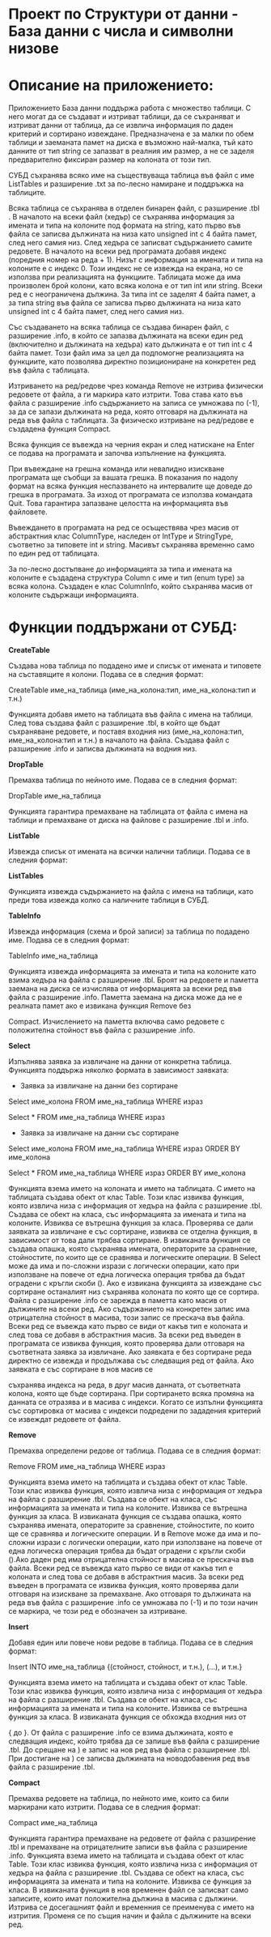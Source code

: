 # Проект по Структури от данни - База данни с числа и символни низове

Описание на приложението:
=
Приложението База данни поддържа работа с множество таблици. С него могат да се създават и изтриват таблици, да се съхраняват и изтриват данни от таблица, да се извлича информация по даден критерий и сортирано извеждане. Предназначена е за малки по обем таблици и заеманата памет на диска е възможно най-малка, тъй като данните от тип string се запазват в реалния им размер, а не се заделя предварително фиксиран размер на колоната от този тип.

СУБД съхранява всяко име на съществуваща таблица във файл с име ListTables и разширение .txt за по-лесно намиране и поддръжка на таблиците.

Всяка таблица се съхранява в отделен бинарен файл, с разширение .tbl . В началото на всеки файл (хедър) се съхранява информация за имената и типа на колоните под формата на string, като първо във файла се записва дължината на низа като unsigned int с 4 байта памет, след него самия низ. След хедъра се записват съдържанието самите редовете. В началото на всеки ред програмата добавя индекс (поредния номер на реда + 1). Низът с информация за имената и типа на колоните е с индекс 0. Този индекс не се извежда на екрана, но се използва при реализацията на функциите. Таблицата може да има произволен брой колони, като всяка колона е от тип int или string. Всеки ред е с неограничена дължина. За типа int се заделят 4 байта памет, а за типа string във файла се записва първо дължината на низа като unsigned int с 4 байта памет, след него самия низ.

Със създаването на всяка таблица се създава бинарен файл, с разширение .info, в който се запазва дължината на всеки един ред (включително и дължината на хедъра) като дължината е от тип int с 4 байта памет. Този файл има за цел да подпомогне реализацията на функциите, като позволява директно позициониране на конкретен ред във файла с таблицата.

Изтриването на ред/редове чрез команда Remove не изтрива физически редовете от файла, а ги маркира като изтрити. Това става като във файла с разширение .info съдържанието на записа се умножава по (-1), за да се запази дължината на реда, която отговаря на дължината на реда във файла с таблицата. За физическо изтриване на ред/редове е създадена функция Compact.

Всяка функция се въвежда на черния екран и след натискане на Enter се подава на програмата и започва изпълнение на функцията.

При въвеждане на грешна команда или невалидно изискване програмата ще съобщи за вашата грешка. В показания по надолу формат на всяка функция неспазването на интервалите ще доведе до грешка в програмата. За изход от програмата се използва командата Quit. Това гарантира запазване целостта на информацията във файловете.

Въвеждането в програмата на ред се осъществява чрез масив от абстрактния клас ColumnType, наследен от IntType и StringType, съответно за типовете int и string. Масивът съхранява временно само по един ред от таблицата.

За по-лесно достъпване до информацията за типа и имената на колоните е създадена структура Column с име и тип (enum type) за всяка колона. Създаден е клас ColumnInfo, който съхранява масив от колоните съдържащи информацията.

Функции поддържани от СУБД:
=

**CreateTable**

Създава нова таблица по подадено име и списък от имената и типовете на съставящите я колони. Подава се в следния формат:

CreateTable име_на_таблица (име_на_колона:тип, име_на_колона:тип и т.н.)

Функцията добавя името на таблицата във файла с имена на таблици. След това създава файл с разширение .tbl, в който ще бъдат съхраняване редовете, и поставя входния низ (име_на_колона:тип, име_на_колона:тип и т.н.) в началото на файла. Създава файл с разширение .info и записва дължината на водния низ.

**DropTable**

Премахва таблица по нейното име. Подава се в следния формат:

DropTable име_на_таблица

Функцията гарантира премахване на таблицата от файла с имена на таблици и премахване от диска на файлове с разширение .tbl и .info.

**ListTable**

Извежда списък от имената на всички налични таблици. Подава се в следния формат:

**ListTables**

Функцията извежда съдържанието на файла с имена на таблици, като преди това извежда колко са наличните таблици в СУБД.

**TableInfo**

Извежда информация (схема и брой записи) за таблица по подадено име. Подава се в следния формат:

TableInfo име_на_таблица

Функцията извежда информацията за имената и типа на колоните като взима хедъра на файла с разширение .tbl. Броят на редовете и паметта заемана на диска се изчислява от информацията за всеки ред във файла с разширение .info. Паметта заемана на диска може да не е реалната памет ако е извикана функция Remove без

Compact. Изчислението на паметта включва само редовете с положителна стойност във файла с разширение .info.

**Select**

Изпълнява заявка за извличане на данни от конкретна таблица. Функцията поддържа няколко формата в зависимост заявката:

- Заявка за извличане на данни без сортиране

Select име_колона FROM име_на_таблица WHERE израз

Select * FROM име_на_таблица WHERE израз

- Заявка за извличане на данни със сортиране

Select име_колона FROM име_на_таблица WHERE израз ORDER BY име_колона

Select * FROM име_на_таблица WHERE израз ORDER BY име_колона

Функцията взема името на колоната и името на таблицата. С името на таблицата създава обект от клас Table. Този клас извиква функция, която извлича низа с информация от хедъра на файла с разширение .tbl. Създава се обект на класа, със информацията за имената и типа на колоните. Извиква се вътрешна функция за класа. Проверява се дали заявката за извличане е със сортиране, извиква се отделна функция, в зависимост от това дали трябва сортиране. В извиканата функция се създава опашка, която съхранява имената, операторите за сравнение, стойностите, по които ще се сравнява и логическите операции. В Select може да има и по-сложни изрази с логически операции, като при използване на повече от една логическа операция трябва да бъдат оградени с кръгли скоби (). Ако е извикана функцията за извеждане със сортиране останалият низ съхранява колоната по която ще се сортира. Файла с разширение .info се зарежда в паметта като масив от дължините на всеки ред. Ако съдържанието на конкретен запис има отрицателна стойност в масива, този запис се прескача във файла. Всеки ред се въвежда като първо се види от какъв тип е колоната и след това се добавя в абстрактния масив. За всеки ред въведен в програмата се извиква функция, която проверява дали отговаря на съответната заявка за извличане. Ако заявката е без сортиране реда директно се извежда и продължава със следващия ред от файла. Ако заявката е със сортиране в нов масив се

съхранява индекса на реда, в друг масив данната, от съответната колона, която ще бъде сортирана. При сортирането всяка промяна на данната се отразява и в масива с индекси. Когато се изпълни функцията със сортировка от масива с индекси подредени по зададения критерий се извеждат редовете от файла.

**Remove**

Премахва определени редове от таблица. Подава се в следния формат:

Remove FROM име_на_таблица WHERE израз

Функцията взема името на таблицата и създава обект от клас Table. Този клас извиква функция, която извлича низа с информация от хедъра на файла с разширение .tbl. Създава се обект на класа, със информацията за имената и типа на колоните. Извиква се вътрешна функция за класа. В извиканата функция се създава опашка, която съхранява имената, операторите за сравнение, стойностите, по които ще се сравнява и логическите операции. И в Remove може да има и по-сложни изрази с логически операции, като при използване на повече от една логическа операция трябва да бъдат оградени с кръгли скоби ().Ако даден ред има отрицателна стойност в масива се прескача във файла. Всеки ред се въвежда като първо се види от какъв тип е колоната и след това се добавя в абстрактния масив. За всеки ред въведен в програмата се извиква функция, която проверява дали отговаря на изискване за премахване. Ако отговаря то дължината на реда във файла с разширение .info се умножава по (-1) и по този начин се маркира, че този ред е обозначен за изтриване.

**Insert**

Добавя един или повече нови редове в таблица. Подава се в следния формат:

Insert INTO име_на_таблица {(стойност, стойност, и т.н.), (…), и т.н.}

Функцията взема името на таблицата и създава обект от клас Table. Този клас извиква функция, която извлича низа с информация от хедъра на файла с разширение .tbl. Създава се обект на класа, със информацията за имената и типа на колоните. Извиква се вътрешна функция за класа. В извиканата функция се обхожда входния низ от

{ до }. От файла с разширение .info се взима дължината, която е следващия индекс, който трябва да се запише във файла с разширение .tbl. До срещане на ) е запис на нов ред във файла с разширение .tbl. При достигане на ) се записва дължината на новодобавения ред във файла с разширение .tbl.

**Compact**

Премахва редовете на таблица, по нейното име, които са били маркирани като изтрити. Подава се в следния формат:

Compact име_на_таблица

Функцията гарантира премахване на редовете от файла с разширение .tbl и премахване на отрицателните записи във файла с разширение .info. Функцията взема името на таблицата и създава обект от клас Table. Този клас извиква функция, която извлича низа с информация от хедъра на файла с разширение .tbl. Създава се обект на класа, със информацията за имената и типа на колоните. Извиква се функция за класа. В извиканата функция в нов временен файл се записват само записите, които имат положителна дължина в масива с дължини. Изтрива се досегашният файл и временния се преименува с името на изтрития. Променя се по същия начин и файла с дължините на всеки ред.
